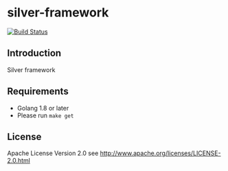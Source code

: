 silver-framework
======

[![Build Status](https://travis-ci.org/wuleying/silver-framework.svg?branch=master)](https://travis-ci.org/wuleying/silver-framework)

## Introduction
Silver framework 

## Requirements
* Golang 1.8 or later
* Please run `make get`

## License
Apache License Version 2.0 see http://www.apache.org/licenses/LICENSE-2.0.html
